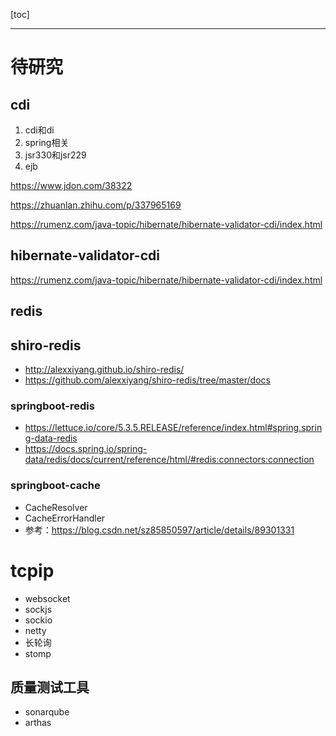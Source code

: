 [toc]

---

# 待研究

## cdi

1. cdi和di
2. spring相关
3. jsr330和jsr229
4. ejb

https://www.jdon.com/38322

https://zhuanlan.zhihu.com/p/337965169

https://rumenz.com/java-topic/hibernate/hibernate-validator-cdi/index.html



## hibernate-validator-cdi

https://rumenz.com/java-topic/hibernate/hibernate-validator-cdi/index.html





## redis

## shiro-redis

- http://alexxiyang.github.io/shiro-redis/
- https://github.com/alexxiyang/shiro-redis/tree/master/docs

### springboot-redis

- https://lettuce.io/core/5.3.5.RELEASE/reference/index.html#spring.spring-data-redis
- https://docs.spring.io/spring-data/redis/docs/current/reference/html/#redis:connectors:connection

### springboot-cache
- CacheResolver
- CacheErrorHandler
- 参考：https://blog.csdn.net/sz85850597/article/details/89301331


# tcpip
- websocket
- sockjs
- sockio
- netty
- 长轮询
- stomp

## 质量测试工具

- sonarqube
- arthas